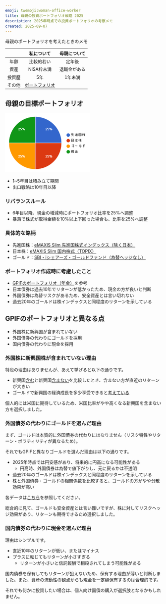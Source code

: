 ```yaml
---
emoji: twemoji:woman-office-worker
title: 母親の投資ポートフォリオ戦略 2025
description: 2025年時点での投資ポートフォリオの考察メモ
created: 2025-09-07
---
```


母親のポートフォリオを考えたときのメモ

||私について|母親について|
|:-:|:-:|:-:|
|年齢|比較的若い|定年後|
|資産|NISA枠未満|退職金がある|
|投資歴|5年|1年未満|
|その他|[ポートフォリオ](https://blog.luis.fun/inv-my-portfolio-2025/)||

## 母親の目標ポートフォリオ

![portfolio](../assets/inv-mom-portfolio-2025-chart.png)

- 1~5年目は積み立て期間
- 出口戦略は10年目以降

### リバランスルール

- 6年目以降、現金の増減時にポートフォリオ比率を25%へ調整
- 暴落で株式が取得金額を10%以上下回った場合も、比率を25%へ調整

### 具体的な銘柄

- 先進国株：[eMAXIS Slim 先進国株式インデックス（除く日本）](https://emaxis.am.mufg.jp/fund/252653.html)
- 日本株：[eMAXIS Slim 国内株式（TOPIX）](https://emaxis.am.mufg.jp/fund/252634.html)
- ゴールド：[SBI・iシェアーズ・ゴールドファンド（為替ヘッジなし）](https://apl.wealthadvisor.jp/webasp/sbi_am/pc/basic/sa_202306080A.html)

### ポートフォリオ作成時に考慮したこと

- [GPIFのポートフォリオ（年金）](https://www.gpif.go.jp/gpif/portfolio.html)を参考
- 日本債券は過去10年でリターンが低かったため、現金の方が良いと判断
- 外国債券は為替リスクがあるため、安全資産とは言い切れない
- 過去20年のゴールドは株インデックスと同程度のリターンを示している

## GPIFのポートフォリオと異なる点

- 外国株に新興国が含まれていない
- 外国債券の代わりにゴールドを採用
- 国内債券の代わりに現金を採用

### 外国株に新興国株が含まれていない理由

特段の理由はありませんが、あえて挙げると以下の通りです。

- 新興国[含む](https://emaxis.am.mufg.jp/fund/253209.html)と新興国[含まない](https://emaxis.am.mufg.jp/fund/252653.html)を比較したとき、含まない方が直近のリターンが大きい
- ゴールドで新興国の経済成長を多少享受できると[考えている](https://blog.luis.fun/inv-my-portfolio-2025/#%E5%80%8B%E4%BA%BA%E7%9A%84%E3%81%AA%E8%80%83%E5%AF%9F%E6%96%B0%E8%88%88%E5%9B%BD%E3%81%AE%E6%88%90%E9%95%B7%E3%82%92%E4%BA%AB%E5%8F%97)

個人的には米国に期待しているため、米国比率がやや高くなる新興国を含まない方を選択しました。

### 外国債券の代わりにゴールドを選んだ理由

まず、ゴールドは本質的に外国債券の代わりにはなりません（リスク特性やリターン・ボラティリティが異なるため）。

それでもGPIFと異なりゴールドを選んだ理由は以下の通りです。

- 2025年時点では円安感があり、将来的に円高になる可能性がある
  - 円高時、外国債券は為替で値下がりし、元に戻るかは不透明
- 過去20年のゴールドは株インデックスと同程度のリターンを示している
- 株と外国債券・ゴールドの相関係数を比較すると、ゴールドの方がやや分散効果が高い

各データは[こちら](https://myindex.jp/myaa/guest.php?cj=25&ej=25&eu=0&ed=25&ee=0&fj=0&fd=0&fe=0&rj=0&rd=0&re=0&mg=0&mo=25)を参照してください。

総合的に見て、ゴールドも安全資産とは言い難いですが、株に対してリスクヘッジ効果があり、リターンも期待できるため選択しました。

### 国内債券の代わりに現金を選んだ理由

理由はシンプルです。

- 直近10年のリターンが低い、またはマイナス
- プラスに転じてもリターンが小さすぎる
  - リターンが小さいと信託報酬で相殺されてしまう可能性がある

国内債券を保有してもリターンが狙えないため、保有する理由が薄いと判断しました。また、資産の流動性の観点からも現金を一定額保有するのは合理的です。

それでも何かに投資したい場合は、個人向け国債の購入が選択肢となるかもしれません。
